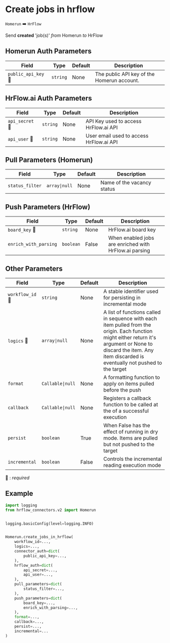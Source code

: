# Create jobs in hrflow
`Homerun` :arrow_right: `HrFlow`

Send **created** 'job(s)' _from_ Homerun _to_ HrFlow



## Homerun Auth Parameters

| Field | Type | Default | Description |
| ----- | ---- | ------- | ----------- |
| `public_api_key` :red_circle: | `string` | None | The public API key of the Homerun account. |

## HrFlow.ai Auth Parameters

| Field | Type | Default | Description |
| ----- | ---- | ------- | ----------- |
| `api_secret` :red_circle: | `string` | None | API Key used to access HrFlow.ai API |
| `api_user` :red_circle: | `string` | None | User email used to access HrFlow.ai API |

## Pull Parameters (Homerun)

| Field | Type | Default | Description |
| ----- | ---- | ------- | ----------- |
| `status_filter`  | `array\|null` | None | Name of the vacancy status |

## Push Parameters (HrFlow)

| Field | Type | Default | Description |
| ----- | ---- | ------- | ----------- |
| `board_key` :red_circle: | `string` | None | HrFlow.ai board key |
| `enrich_with_parsing`  | `boolean` | False | When enabled jobs are enriched with HrFlow.ai parsing |

## Other Parameters

| Field | Type | Default | Description |
| ----- | ---- | ------- | ----------- |
| `workflow_id` :red_circle: | `string` | None | A stable identifier used for persisting in incremental mode |
| `logics` :red_circle: | `array\|null` | None | A list of functions called in sequence with each item pulled from the origin. Each function might either return it's argument or None to discard the item. Any item discarded is eventually not pushed to the target |
| `format`  | `Callable\|null` | None | A formatting function to apply on items pulled before the push |
| `callback`  | `Callable\|null` | None | Registers a callback function to be called at the of a successful execution |
| `persist`  | `boolean` | True | When False has the effect of running in dry mode. Items are pulled but not pushed to the target |
| `incremental`  | `boolean` | False | Controls the incremental reading execution mode |

:red_circle: : *required*

## Example

```python
import logging
from hrflow_connectors.v2 import Homerun


logging.basicConfig(level=logging.INFO)


Homerun.create_jobs_in_hrflow(
    workflow_id=...,
    logics=...,
    connector_auth=dict(
        public_api_key=...,
    ),
    hrflow_auth=dict(
        api_secret=...,
        api_user=...,
    ),
    pull_parameters=dict(
        status_filter=...,
    ),
    push_parameters=dict(
        board_key=...,
        enrich_with_parsing=...,
    ),
    format=...,
    callback=...,
    persist=...,
    incremental=...
)
```